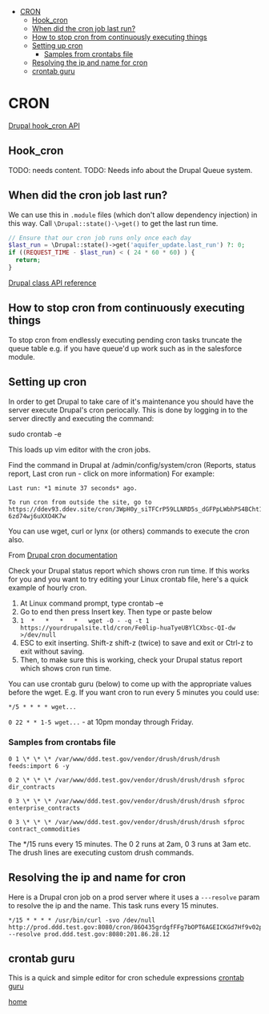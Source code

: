 - [CRON](#cron)
  - [Hook_cron](#hook_cron)
  - [When did the cron job last run?](#when-did-the-cron-job-last-run)
  - [How to stop cron from continuously executing things](#how-to-stop-cron-from-continuously-executing-things)
  - [Setting up cron](#setting-up-cron)
    - [Samples from crontabs file](#samples-from-crontabs-file)
  - [Resolving the ip and name for cron](#resolving-the-ip-and-name-for-cron)
  - [crontab guru](#crontab-guru)

# CRON


[Drupal hook_cron API](https://api.drupal.org/api/drupal/core%21core.api.php/function/hook_cron/9.4.x)


## Hook_cron

TODO: needs content.
TODO: Needs info about the Drupal Queue system.


## When did the cron job last run?

We can use this in `.module` files (which don't allow dependency injection) in this way. Call `\Drupal::state()-\>get()` to get the last run time.



```php
// Ensure that our cron job runs only once each day
$last_run = \Drupal::state()->get('aquifer_update.last_run') ?: 0;
if ((REQUEST_TIME - $last_run) < ( 24 * 60 * 60) ) {
  return;
}

```



[Drupal class API reference](https://api.drupal.org/api/drupal/core%21lib%21Drupal.php/class/Drupal/8.3.x)



## How to stop cron from continuously executing things

To stop cron from endlessly executing pending cron tasks truncate the queue table e.g. if you have queue'd up work such as in the salesforce module.



## Setting up cron

In order to get Drupal to take care of it's maintenance you should have the server execute Drupal's cron periocally. This is done by logging in to the server directly and executing the command:

sudo crontab -e

This loads up vim editor with the cron jobs.

Find the command in Drupal at /admin/config/system/cron (Reports, status report, Last cron run - click on more information) For example:

```
Last run: *1 minute 37 seconds* ago.

To run cron from outside the site, go to https://ddev93.ddev.site/cron/3WpH0y_siTFCrP59LLNRD5s_dGFPpLWbhPS4BCht1b7w1Z_K4CnL46PVZ-6zd74wj6uXXO4K7w

```



You can use wget, curl or lynx (or others) commands to execute the cron also.

From [Drupal cron documentation](https://www.drupal.org/docs/administering-a-drupal-site/cron-automated-tasks/cron-automated-tasks-overview)

Check your Drupal status report which shows cron run time. If this works for you and you want to try editing your Linux crontab file, here's a quick example of hourly cron.

1. At Linux command prompt, type crontab –e
2. Go to end then press Insert key. Then type or paste below
3. `1  *   *   *   *   wget -O - -q -t 1 https://yourdrupalsite.tld/cron/Fe0lip-huaTyeUBYlCXbsc-QI-dw >/dev/null`
4. ESC to exit inserting. Shift-z shift-z (twice) to save and exit or Ctrl-z to exit without saving.
5. Then, to make sure this is working, check your Drupal status report which shows cron run time.



You can use crontab guru (below) to come up with the appropriate values before the wget.  E.g. If you want cron to run every 5 minutes you could use:

`*/5 * * * * wget...`

`0 22 * * 1-5 wget...` - at 10pm monday through Friday.



### Samples from crontabs file

```
0 1 \* \* \* /var/www/ddd.test.gov/vendor/drush/drush/drush feeds:import 6 -y

0 2 \* \* \* /var/www/ddd.test.gov/vendor/drush/drush/drush sfproc
dir_contracts

0 3 \* \* \* /var/www/ddd.test.gov/vendor/drush/drush/drush sfproc
enterprise_contracts

0 3 \* \* \* /var/www/ddd.test.gov/vendor/drush/drush/drush sfproc
contract_commodities

```

The \*/15 runs every 15 minutes. The 0 2 runs at 2am, 0 3 runs at 3am
etc.  The drush lines are executing custom drush commands.



## Resolving the ip and name for cron

Here is a Drupal cron job on a prod server where it uses a `---resolve` param to resolve the ip and the name. This task runs every 15 minutes.

```
*/15 * * * * /usr/bin/curl -svo /dev/null http://prod.ddd.test.gov:8080/cron/86O435grdgfFFg7bOPT6AGEICKGd7Hf9v02pqXDwi3tnTbsbMFfaSaSPdARNEHNg --resolve prod.ddd.test.gov:8080:201.86.28.12
```



## crontab guru

This is a quick and simple editor for cron schedule expressions [crontab guru](https://crontab.guru/)

[home](../index.html)

